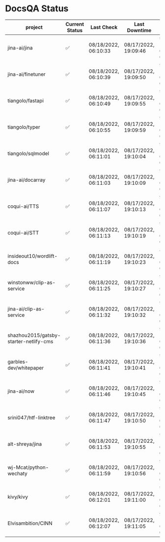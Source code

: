 # DocsQA Status

|               project                |Current Status|     Last Check     |   Last Downtime    |             % Uptime              |
|--------------------------------------|--------------|--------------------|--------------------|-----------------------------------|
|jina-ai/jina                          |✅            |08/18/2022, 06:10:33|08/17/2022, 19:09:46|95.714 (since 08/15/2022, 07:09:42)|
|jina-ai/finetuner                     |✅            |08/18/2022, 06:10:39|08/17/2022, 19:09:50|95.717 (since 08/15/2022, 07:09:42)|
|tiangolo/fastapi                      |✅            |08/18/2022, 06:10:49|08/17/2022, 19:09:55|95.724 (since 08/15/2022, 07:09:42)|
|tiangolo/typer                        |✅            |08/18/2022, 06:10:55|08/17/2022, 19:09:59|95.726 (since 08/15/2022, 07:09:42)|
|tiangolo/sqlmodel                     |✅            |08/18/2022, 06:11:01|08/17/2022, 19:10:04|95.729 (since 08/15/2022, 07:09:42)|
|jina-ai/docarray                      |✅            |08/18/2022, 06:11:03|08/17/2022, 19:10:09|95.725 (since 08/15/2022, 07:09:42)|
|coqui-ai/TTS                          |✅            |08/18/2022, 06:11:07|08/17/2022, 19:10:13|95.724 (since 08/15/2022, 07:09:42)|
|coqui-ai/STT                          |✅            |08/18/2022, 06:11:13|08/17/2022, 19:10:19|95.726 (since 08/15/2022, 07:09:42)|
|insideout10/wordlift-docs             |✅            |08/18/2022, 06:11:19|08/17/2022, 19:10:23|88.032 (since 08/15/2022, 07:09:42)|
|winstonww/clip-as-service             |✅            |08/18/2022, 06:11:25|08/17/2022, 19:10:27|95.730 (since 08/15/2022, 07:09:42)|
|jina-ai/clip-as-service               |✅            |08/18/2022, 06:11:32|08/17/2022, 19:10:32|95.734 (since 08/15/2022, 07:09:42)|
|shazhou2015/gatsby-starter-netlify-cms|✅            |08/18/2022, 06:11:36|08/17/2022, 19:10:36|95.734 (since 08/15/2022, 07:09:42)|
|garbles-dev/whitepaper                |✅            |08/18/2022, 06:11:41|08/17/2022, 19:10:41|95.736 (since 08/15/2022, 07:09:42)|
|jina-ai/now                           |✅            |08/18/2022, 06:11:46|08/17/2022, 19:10:45|95.736 (since 08/15/2022, 07:09:42)|
|srini047/htf-linktree                 |✅            |08/18/2022, 06:11:47|08/17/2022, 19:10:50|95.732 (since 08/15/2022, 07:09:42)|
|alt-shreya/jina                       |✅            |08/18/2022, 06:11:53|08/17/2022, 19:10:55|90.063 (since 08/15/2022, 07:09:42)|
|wj-Mcat/python-wechaty                |✅            |08/18/2022, 06:11:59|08/17/2022, 19:10:56|90.072 (since 08/15/2022, 07:09:42)|
|kivy/kivy                             |✅            |08/18/2022, 06:12:01|08/17/2022, 19:11:00|90.065 (since 08/15/2022, 07:09:42)|
|Elvisambition/CINN                    |✅            |08/18/2022, 06:12:07|08/17/2022, 19:11:05|90.069 (since 08/15/2022, 07:09:42)|

